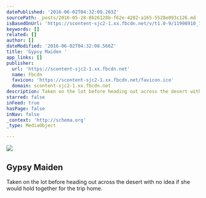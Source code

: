 ```yaml
---
datePublished: '2016-06-02T04:32:09.203Z'
sourcePath: _posts/2016-05-28-8b26128b-f62e-4282-a165-5528e093c126.md
isBasedOnUrl: 'https://scontent-sjc2-1.xx.fbcdn.net/v/t1.0-9/11998910_154622721544713_5590659041396086394_n.jpg?oh=6b6486406549697a8057f2da533f2002&oe=57C1F313'
keywords: []
related: []
author: []
dateModified: '2016-06-02T04:32:08.566Z'
title: 'Gypsy Maiden '
app_links: []
publisher:
  url: 'https://scontent-sjc2-1.xx.fbcdn.net'
  name: Fbcdn
  favicon: 'https://scontent-sjc2-1.xx.fbcdn.net/favicon.ico'
  domain: scontent-sjc2-1.xx.fbcdn.net
description: Taken on the lot before heading out across the desert with no idea if she would hold together for the trip home.
starred: false
inFeed: true
hasPage: false
inNav: false
_context: 'http://schema.org'
_type: MediaObject

---
```

<article style=""><img src="https://s3-us-west-2.amazonaws.com/the-grid-img/p/4ef84dd976f7dfa250251782c27ba2a563a52d94.jpg" /><h1>Gypsy Maiden </h1><p>Taken on the lot before heading out across the desert with no idea if she would hold together for the trip home.</p></article>